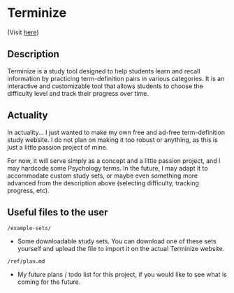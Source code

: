 # Terminize

(Visit [here](https://piano-miles.github.io/terminize/))

## Description

Terminize is a study tool designed to help students learn and recall information by practicing term-definition pairs in various categories. It is an interactive and customizable tool that allows students to choose the difficulty level and track their progress over time.

## Actuality

In actuality... I just wanted to make my own free and ad-free term-definition study website. I do not plan on making it too robust or anything, as this is just a little passion project of mine.

For now, it will serve simply as a concept and a little passion project, and I may hardcode some Psychology terms. In the future, I may adapt it to accommodate custom study sets, or maybe even something more advanced from the description above (selecting difficulty, tracking progress, etc).

## Useful files to the user

`/example-sets/`

- Some downloadable study sets. You can download one of these sets yourself and upload the file to import it on the actual Terminize website.

`/ref/plan.md`

- My future plans / todo list for this project, if you would like to see what is coming for the future.

